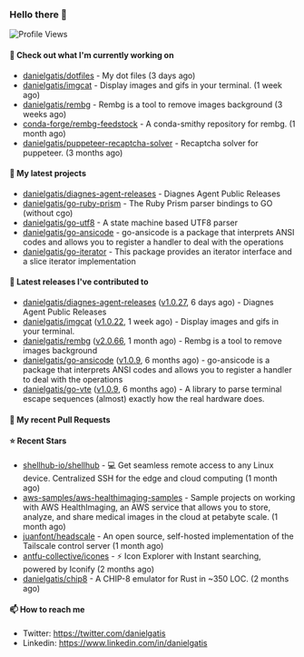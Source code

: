 ### Hello there 👋

![Profile Views](https://komarev.com/ghpvc/?username=danielgatis&label=PROFILE+VIEWS)

#### 👷 Check out what I'm currently working on

- [danielgatis/dotfiles](https://github.com/danielgatis/dotfiles) - My dot files (3 days ago)
- [danielgatis/imgcat](https://github.com/danielgatis/imgcat) - Display images and gifs in your terminal. (1 week ago)
- [danielgatis/rembg](https://github.com/danielgatis/rembg) - Rembg is a tool to remove images background (3 weeks ago)
- [conda-forge/rembg-feedstock](https://github.com/conda-forge/rembg-feedstock) - A conda-smithy repository for rembg. (1 month ago)
- [danielgatis/puppeteer-recaptcha-solver](https://github.com/danielgatis/puppeteer-recaptcha-solver) - Recaptcha solver for puppeteer. (3 months ago)

#### 🌱 My latest projects

- [danielgatis/diagnes-agent-releases](https://github.com/danielgatis/diagnes-agent-releases) - Diagnes Agent Public Releases
- [danielgatis/go-ruby-prism](https://github.com/danielgatis/go-ruby-prism) - The Ruby Prism parser bindings to GO (without cgo)
- [danielgatis/go-utf8](https://github.com/danielgatis/go-utf8) - A state machine based UTF8 parser
- [danielgatis/go-ansicode](https://github.com/danielgatis/go-ansicode) - go-ansicode is a package that interprets ANSI codes and allows you to register a handler to deal with the operations
- [danielgatis/go-iterator](https://github.com/danielgatis/go-iterator) - This package provides an iterator interface and a slice iterator implementation

#### 🔭 Latest releases I've contributed to

- [danielgatis/diagnes-agent-releases](https://github.com/danielgatis/diagnes-agent-releases) ([v1.0.27](https://github.com/danielgatis/diagnes-agent-releases/releases/tag/v1.0.27), 6 days ago) - Diagnes Agent Public Releases
- [danielgatis/imgcat](https://github.com/danielgatis/imgcat) ([v1.0.22](https://github.com/danielgatis/imgcat/releases/tag/v1.0.22), 1 week ago) - Display images and gifs in your terminal.
- [danielgatis/rembg](https://github.com/danielgatis/rembg) ([v2.0.66](https://github.com/danielgatis/rembg/releases/tag/v2.0.66), 1 month ago) - Rembg is a tool to remove images background
- [danielgatis/go-ansicode](https://github.com/danielgatis/go-ansicode) ([v1.0.9](https://github.com/danielgatis/go-ansicode/releases/tag/v1.0.9), 6 months ago) - go-ansicode is a package that interprets ANSI codes and allows you to register a handler to deal with the operations
- [danielgatis/go-vte](https://github.com/danielgatis/go-vte) ([v1.0.9](https://github.com/danielgatis/go-vte/releases/tag/v1.0.9), 6 months ago) - A library to parse terminal escape sequences (almost) exactly how the real hardware does.

#### 🔨 My recent Pull Requests


#### ⭐ Recent Stars

- [shellhub-io/shellhub](https://github.com/shellhub-io/shellhub) - :computer: Get seamless remote access to any Linux device. Centralized SSH for the edge and cloud computing (1 month ago)
- [aws-samples/aws-healthimaging-samples](https://github.com/aws-samples/aws-healthimaging-samples) - Sample projects on working with AWS HealthImaging, an AWS service that allows you to store, analyze, and share medical images in the cloud at petabyte scale. (1 month ago)
- [juanfont/headscale](https://github.com/juanfont/headscale) - An open source, self-hosted implementation of the Tailscale control server (1 month ago)
- [antfu-collective/icones](https://github.com/antfu-collective/icones) - ⚡️ Icon Explorer with Instant searching, powered by Iconify (2 months ago)
- [danielgatis/chip8](https://github.com/danielgatis/chip8) - A CHIP-8 emulator for Rust in ~350 LOC. (2 months ago)

#### 📫 How to reach me

- Twitter: https://twitter.com/danielgatis
- Linkedin: https://www.linkedin.com/in/danielgatis
